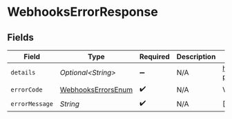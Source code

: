# WebhooksErrorResponse


## Fields

| Field                                                                                        | Type                                                                                         | Required                                                                                     | Description                                                                                  | Example                                                                                      |
| -------------------------------------------------------------------------------------------- | -------------------------------------------------------------------------------------------- | -------------------------------------------------------------------------------------------- | -------------------------------------------------------------------------------------------- | -------------------------------------------------------------------------------------------- |
| `details`                                                                                    | *Optional\<String>*                                                                          | :heavy_minus_sign:                                                                           | N/A                                                                                          | https://play.numscript.org/?payload=eyJlcnJvciI6ImFjY291bnQgaGFkIGluc3VmZmljaWVudCBmdW5kcyJ9 |
| `errorCode`                                                                                  | [WebhooksErrorsEnum](../../models/shared/WebhooksErrorsEnum.md)                              | :heavy_check_mark:                                                                           | N/A                                                                                          | VALIDATION                                                                                   |
| `errorMessage`                                                                               | *String*                                                                                     | :heavy_check_mark:                                                                           | N/A                                                                                          | [VALIDATION] invalid 'cursor' query param                                                    |